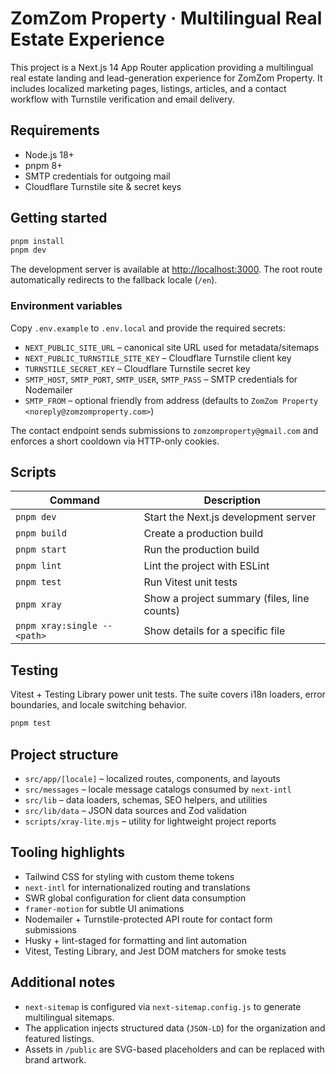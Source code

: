 # ZomZom Property · Multilingual Real Estate Experience

This project is a Next.js 14 App Router application providing a multilingual real estate landing and lead-generation experience for ZomZom Property. It includes localized marketing pages, listings, articles, and a contact workflow with Turnstile verification and email delivery.

## Requirements

- Node.js 18+
- pnpm 8+
- SMTP credentials for outgoing mail
- Cloudflare Turnstile site & secret keys

## Getting started

```bash
pnpm install
pnpm dev
```

The development server is available at [http://localhost:3000](http://localhost:3000). The root route automatically redirects to the fallback locale (`/en`).

### Environment variables

Copy `.env.example` to `.env.local` and provide the required secrets:

- `NEXT_PUBLIC_SITE_URL` – canonical site URL used for metadata/sitemaps
- `NEXT_PUBLIC_TURNSTILE_SITE_KEY` – Cloudflare Turnstile client key
- `TURNSTILE_SECRET_KEY` – Cloudflare Turnstile secret key
- `SMTP_HOST`, `SMTP_PORT`, `SMTP_USER`, `SMTP_PASS` – SMTP credentials for Nodemailer
- `SMTP_FROM` – optional friendly from address (defaults to `ZomZom Property <noreply@zomzomproperty.com>`)

The contact endpoint sends submissions to `zomzomproperty@gmail.com` and enforces a short cooldown via HTTP-only cookies.

## Scripts

| Command                      | Description                                 |
| ---------------------------- | ------------------------------------------- |
| `pnpm dev`                   | Start the Next.js development server        |
| `pnpm build`                 | Create a production build                   |
| `pnpm start`                 | Run the production build                    |
| `pnpm lint`                  | Lint the project with ESLint                |
| `pnpm test`                  | Run Vitest unit tests                       |
| `pnpm xray`                  | Show a project summary (files, line counts) |
| `pnpm xray:single -- <path>` | Show details for a specific file            |

## Testing

Vitest + Testing Library power unit tests. The suite covers i18n loaders, error boundaries, and locale switching behavior.

```bash
pnpm test
```

## Project structure

- `src/app/[locale]` – localized routes, components, and layouts
- `src/messages` – locale message catalogs consumed by `next-intl`
- `src/lib` – data loaders, schemas, SEO helpers, and utilities
- `src/lib/data` – JSON data sources and Zod validation
- `scripts/xray-lite.mjs` – utility for lightweight project reports

## Tooling highlights

- Tailwind CSS for styling with custom theme tokens
- `next-intl` for internationalized routing and translations
- SWR global configuration for client data consumption
- `framer-motion` for subtle UI animations
- Nodemailer + Turnstile-protected API route for contact form submissions
- Husky + lint-staged for formatting and lint automation
- Vitest, Testing Library, and Jest DOM matchers for smoke tests

## Additional notes

- `next-sitemap` is configured via `next-sitemap.config.js` to generate multilingual sitemaps.
- The application injects structured data (`JSON-LD`) for the organization and featured listings.
- Assets in `/public` are SVG-based placeholders and can be replaced with brand artwork.
